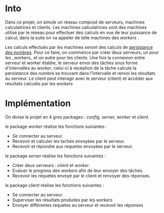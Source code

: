 # Into
<p>
  Dans ce projet, on simule un réseau composé de serveurs, machines calculatrices et clients. Les machines calculatrices sont des machines utilisé par
  le réseau pour effectuer des calculs en vue de leur puissance de calcul, dans la suite on va appeler de telle machines des <i> workers </i>.  
</p>
<p>
  Les calculs effectués par les machines seront des calculs de <a href="https://fr.wikipedia.org/wiki/Persistance_d%27un_nombre">persistance 
  des nombres</a>. Pour ce faire, on commence par créer deux serveurs, un pour les _workers_ et un autre pour les clients. Une fois la connexion entre 
  serveur et worker établie, le serveur envoi des tâches sous forme d'intervalles au <i> worker</i>, celui-ci à recéption de la tâche calcule la 
  persistance des nombre se trouvant dans l'intervalle et renvoi les résultats au serveur. Le client peut interagir avec le serveur (client) et accéder
  aux résultats calculés par les <i> workers </i>
</p>

# Implémentation
<p> 
  On divise le projet en 4 gros packages : <i>config, server, worker</i> et <i>client</i>.
</p>
<p>
  le package <i>worker</i> réalise les fonctions suivantes :
  <ul>
    <li>Se connecter au serveur.</li>
    <li>Recevoir et calculer les taches envoyées par le serveur.</li>
    <li>Recevoir et répondre aux requetes envoyées par le serveur.</li>
  </ul>
  le package <i>server</i> réalise les fonctions suivantes :
  <ul>
    <li>Créer deux serveurs : <i>client</i> et <i>worker</i>.</li>
    <li>Evaluer le progress des <i>workers</i> afin de leur envoyer des tâches.</li>
    <li>Recevoir les requetes envoyé par le client et renvoyer des réponses.</li>
  </ul>
  le package <i>client</i> réalise les fonctions suivantes :
  <ul>
    <li>Se connecter au serveur.</li>
    <li>Superviser les résultats produites par les <i>workers</i></li>
    <li>Envoyer différentes requetes au serveur et recevoir les réponses</li>
  </ul>
</p>

